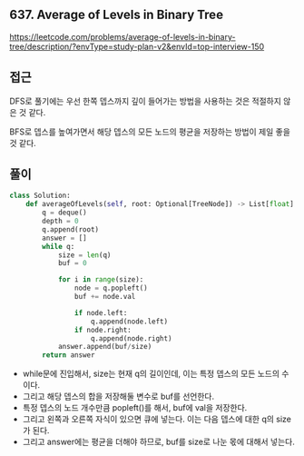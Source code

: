 ## 637. Average of Levels  in Binary Tree

https://leetcode.com/problems/average-of-levels-in-binary-tree/description/?envType=study-plan-v2&envId=top-interview-150

## 접근

DFS로 풀기에는 우선 한쪽 뎁스까지 깊이 들어가는 방법을 사용하는 것은 적절하지 않은 것 같다.

BFS로 뎁스를 높여가면서 해당 뎁스의 모든 노드의 평균을 저장하는 방법이 제일 좋을 것 같다.

## 풀이

``````python
class Solution:
    def averageOfLevels(self, root: Optional[TreeNode]) -> List[float]:
        q = deque()
        depth = 0
        q.append(root)
        answer = []
        while q:
            size = len(q)
            buf = 0

            for i in range(size):
                node = q.popleft()
                buf += node.val

                if node.left:
                    q.append(node.left)
                if node.right:
                    q.append(node.right)
            answer.append(buf/size)
        return answer
``````

- while문에 진입해서, size는 현재 q의 길이인데, 이는 특정 뎁스의 모든 노드의 수이다.
- 그리고 해당 뎁스의 합을 저장해둘 변수로 buf를 선언한다.
- 특정 뎁스의 노드 개수만큼 popleft()를 해서, buf에 val을 저장한다.
- 그리고 왼쪽과 오른쪽 자식이 있으면 큐에 넣는다. 이는 다음 뎁스에 대한 q의 size가 된다.
- 그리고 answer에는 평균을 더해야 하므로, buf를 size로 나눈 몫에 대해서 넣는다.
